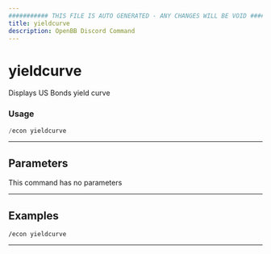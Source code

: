 ```yaml
---
########### THIS FILE IS AUTO GENERATED - ANY CHANGES WILL BE VOID ###########
title: yieldcurve
description: OpenBB Discord Command
---
```


# yieldcurve

Displays US Bonds yield curve

### Usage

```python wordwrap
/econ yieldcurve
```

---

## Parameters

This command has no parameters

---

## Examples

```
/econ yieldcurve
```
---
